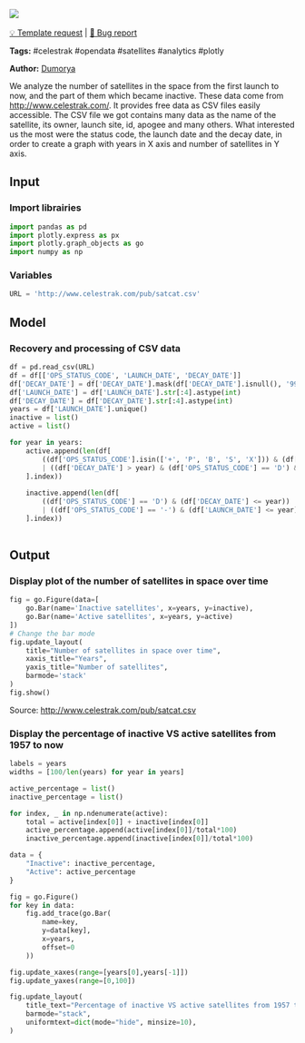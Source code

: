 <a href="https://app.naas.ai/user-redirect/naas/downloader?url=https://raw.githubusercontent.com/jupyter-naas/awesome-notebooks/master/Celestrak/Celestrak_Satellites_over_time.ipynb" target="_parent"><img src="https://naasai-public.s3.eu-west-3.amazonaws.com/open_in_naas.svg"/></a><br><br><a href="https://github.com/jupyter-naas/awesome-notebooks/issues/new?assignees=&labels=&template=template-request.md&title=Tool+-+Action+of+the+notebook+">💡 Template request</a> | <a href="https://github.com/jupyter-naas/awesome-notebooks/issues/new?assignees=&labels=&template=bug_report.md&title=Celestrak+-+Satellites+over+time:+Error+short+description">🚨 Bug report</a>

**Tags:** #celestrak #opendata #satellites #analytics #plotly

**Author:** [Dumorya](https://github.com/Dumorya)

We analyze the number of satellites in the space from the first launch to now, and the part of them which became inactive.
These data come from http://www.celestrak.com/. It provides free data as CSV files easily accessible.
The CSV file we got contains many data as the name of the satellite, its owner, launch site, id, apogee and many others.
What interested us the most were the status code, the launch date and the decay date, in order to create a graph with years in X axis and number of satellites in Y axis.

## Input

### Import librairies


```python
import pandas as pd
import plotly.express as px
import plotly.graph_objects as go
import numpy as np
```

### Variables


```python
URL = 'http://www.celestrak.com/pub/satcat.csv'
```

## Model

### Recovery and processing of CSV data


```python
df = pd.read_csv(URL)
df = df[['OPS_STATUS_CODE', 'LAUNCH_DATE', 'DECAY_DATE']]
df['DECAY_DATE'] = df['DECAY_DATE'].mask(df['DECAY_DATE'].isnull(), '9999')
df['LAUNCH_DATE'] = df['LAUNCH_DATE'].str[:4].astype(int)
df['DECAY_DATE'] = df['DECAY_DATE'].str[:4].astype(int)
years = df['LAUNCH_DATE'].unique()
inactive = list()
active = list()

for year in years:
    active.append(len(df[
        ((df['OPS_STATUS_CODE'].isin(['+', 'P', 'B', 'S', 'X'])) & (df['LAUNCH_DATE'] <= year))
        | ((df['DECAY_DATE'] > year) & (df['OPS_STATUS_CODE'] == 'D') & (df['LAUNCH_DATE'] <= year))
    ].index))
    
    inactive.append(len(df[
        ((df['OPS_STATUS_CODE'] == 'D') & (df['DECAY_DATE'] <= year))
        | ((df['OPS_STATUS_CODE'] == '-') & (df['LAUNCH_DATE'] <= year) )
    ].index))
    
```

## Output

### Display plot of the number of satellites in space over time


```python
fig = go.Figure(data=[
    go.Bar(name='Inactive satellites', x=years, y=inactive),
    go.Bar(name='Active satellites', x=years, y=active)
])
# Change the bar mode
fig.update_layout(
    title="Number of satellites in space over time",
    xaxis_title="Years",
    yaxis_title="Number of satellites",
    barmode='stack'
)
fig.show()
```

Source: http://www.celestrak.com/pub/satcat.csv

### Display the percentage of inactive VS active satellites from 1957 to now


```python
labels = years
widths = [100/len(years) for year in years]

active_percentage = list()
inactive_percentage = list()

for index, _ in np.ndenumerate(active):
    total = active[index[0]] + inactive[index[0]]
    active_percentage.append(active[index[0]]/total*100)
    inactive_percentage.append(inactive[index[0]]/total*100)

data = {
    "Inactive": inactive_percentage,
    "Active": active_percentage
}

fig = go.Figure()
for key in data:
    fig.add_trace(go.Bar(
        name=key,
        y=data[key],
        x=years,
        offset=0
    ))

fig.update_xaxes(range=[years[0],years[-1]])
fig.update_yaxes(range=[0,100])

fig.update_layout(
    title_text="Percentage of inactive VS active satellites from 1957 to now",
    barmode="stack",
    uniformtext=dict(mode="hide", minsize=10),
)
```
